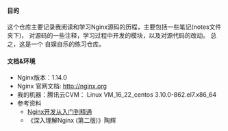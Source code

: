 #### 目的
这个仓库主要记录我阅读和学习Nginx源码的历程，主要包括一些笔记(notes文件夹下)，
对源码的一些注释，学习过程中开发的模块，以及对源代码的改动。 总之，这是一个
自娱自乐的练习仓库。

#### 文档&环境
- Nginx版本：1.14.0 
- Nginx 官网文档: http://nginx.org
- 我的机器：腾讯云CVM： Linux VM_16_22_centos 3.10.0-862.el7.x86_64
- 参考资料
     - [Nginx开发从入门到精通](http://tengine.taobao.org/book/)
     - 《深入理解Nginx (第二版)》陶辉


